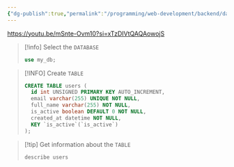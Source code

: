 ```yaml
---
{"dg-publish":true,"permalink":"/programming/web-development/backend/database/my-sql/my-sql/","tags":["programming","webdevelopment","backend","MySQL"]}
---
```



https://youtu.be/mSnte-Ovm10?si=xTzDIVtQAQAowojS


> [!info] Select the `DATABASE`
>```SQL
>use my_db;
>```

> [!INFO] Create `TABLE`
> ```SQL
> CREATE TABLE users (
> 	id int UNSIGNED PRIMARY KEY AUTO_INCREMENT,
> 	email varchar(255) UNIQUE NOT NULL,
> 	full_name varchar(255) NOT NULL,
> 	is_active boolean DEFAULT 0 NOT NULL,
> 	created_at datetime NOT NULL,
> 	KEY `is_active`(`is_active`)
> );
> ```

>[!tip] Get information about the `TABLE`
>```sql
>describe users
>```

